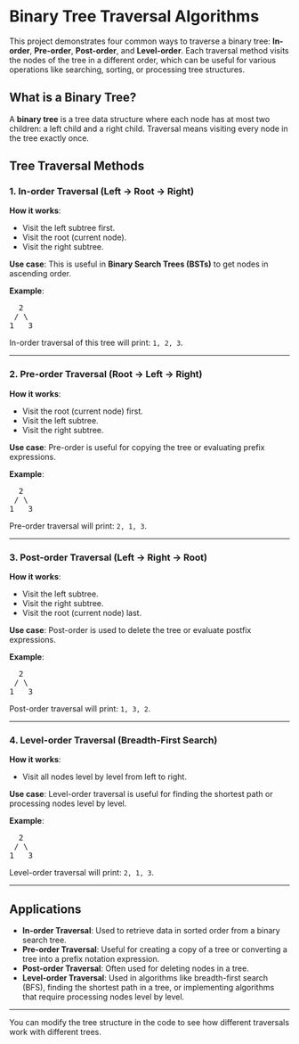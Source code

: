 # Binary Tree Traversal Algorithms

This project demonstrates four common ways to traverse a binary tree: **In-order**, **Pre-order**, **Post-order**, and **Level-order**. Each traversal method visits the nodes of the tree in a different order, which can be useful for various operations like searching, sorting, or processing tree structures.

## What is a Binary Tree?

A **binary tree** is a tree data structure where each node has at most two children: a left child and a right child. Traversal means visiting every node in the tree exactly once.

## Tree Traversal Methods

### 1. In-order Traversal (Left -> Root -> Right)
**How it works**:
- Visit the left subtree first.
- Visit the root (current node).
- Visit the right subtree.

**Use case**: This is useful in **Binary Search Trees (BSTs)** to get nodes in ascending order.

**Example**:

<pre>  2 
 / \ 
1   3 </pre>
In-order traversal of this tree will print: `1, 2, 3`.

---

### 2. Pre-order Traversal (Root -> Left -> Right)
**How it works**:
- Visit the root (current node) first.
- Visit the left subtree.
- Visit the right subtree.

**Use case**: Pre-order is useful for copying the tree or evaluating prefix expressions.

**Example**:

<pre>  2 
 / \ 
1   3 </pre>
Pre-order traversal will print: `2, 1, 3`.

---

### 3. Post-order Traversal (Left -> Right -> Root)
**How it works**:
- Visit the left subtree.
- Visit the right subtree.
- Visit the root (current node) last.

**Use case**: Post-order is used to delete the tree or evaluate postfix expressions.

**Example**:

<pre>  2 
 / \ 
1   3 </pre>
Post-order traversal will print: `1, 3, 2`.

---

### 4. Level-order Traversal (Breadth-First Search)
**How it works**:
- Visit all nodes level by level from left to right.

**Use case**: Level-order traversal is useful for finding the shortest path or processing nodes level by level.

**Example**:

<pre>  2 
 / \ 
1   3 </pre>
Level-order traversal will print: `2, 1, 3`.

---

## Applications

- **In-order Traversal**: Used to retrieve data in sorted order from a binary search tree.
- **Pre-order Traversal**: Useful for creating a copy of a tree or converting a tree into a prefix notation expression.
- **Post-order Traversal**: Often used for deleting nodes in a tree.
- **Level-order Traversal**: Used in algorithms like breadth-first search (BFS), finding the shortest path in a tree, or implementing algorithms that require processing nodes level by level.

---

You can modify the tree structure in the code to see how different traversals work with different trees.
